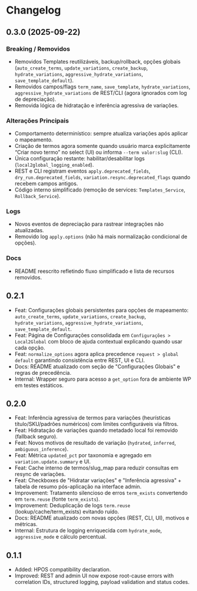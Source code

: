 # Changelog

## 0.3.0 (2025-09-22)
### Breaking / Removidos
- Removidos Templates reutilizáveis, backup/rollback, opções globais (`auto_create_terms`, `update_variations`, `create_backup`, `hydrate_variations`, `aggressive_hydrate_variations`, `save_template_default`).
- Removidos campos/flags `term_name`, `save_template`, `hydrate_variations`, `aggressive_hydrate_variations` de REST/CLI (agora ignorados com log de depreciação).
- Removida lógica de hidratação e inferência agressiva de variações.

### Alterações Principais
- Comportamento determinístico: sempre atualiza variações após aplicar o mapeamento.
- Criação de termos agora somente quando usuário marca explicitamente “Criar novo termo” no select (UI) ou informa `--term valor:slug` (CLI).
- Única configuração restante: habilitar/desabilitar logs (`local2global_logging_enabled`).
- REST e CLI registram eventos `apply.deprecated_fields`, `dry_run.deprecated_fields`, `variation.resync.deprecated_flags` quando recebem campos antigos.
- Código interno simplificado (remoção de services: `Templates_Service`, `Rollback_Service`).

### Logs
- Novos eventos de depreciação para rastrear integrações não atualizadas.
- Removido log `apply.options` (não há mais normalização condicional de opções).

### Docs
- README reescrito refletindo fluxo simplificado e lista de recursos removidos.

## 0.2.1
- Feat: Configurações globais persistentes para opções de mapeamento: `auto_create_terms`, `update_variations`, `create_backup`, `hydrate_variations`, `aggressive_hydrate_variations`, `save_template_default`.
- Feat: Página de Configurações consolidada em `Configurações > Local2Global` com bloco de ajuda contextual explicando quando usar cada opção.
- Feat: `normalize_options` agora aplica precedence `request > global default` garantindo consistência entre REST, UI e CLI.
- Docs: README atualizado com seção de "Configurações Globais" e regras de precedência.
- Internal: Wrapper seguro para acesso a `get_option` fora de ambiente WP em testes estáticos.

## 0.2.0
- Feat: Inferência agressiva de termos para variações (heurísticas título/SKU/padrões numéricos) com limites configuráveis via filtros.
- Feat: Hidratação de variações quando metadado local foi removido (fallback seguro).
- Feat: Novos motivos de resultado de variação (`hydrated`, `inferred`, `ambiguous_inference`).
- Feat: Métrica `updated_pct` por taxonomia e agregado em `variation.update.summary` e UI.
- Feat: Cache interno de termos/slug_map para reduzir consultas em resync de variações.
- Feat: Checkboxes de "Hidratar variações" e "Inferência agressiva" + tabela de resumo pós-aplicação na interface admin.
- Improvement: Tratamento silencioso de erros `term_exists` convertendo em `term.reuse` (fonte `term_exists`).
- Improvement: Deduplicação de logs `term.reuse` (lookup/cache/term_exists) evitando ruído.
- Docs: README atualizado com novas opções (REST, CLI, UI), motivos e métricas.
- Internal: Estrutura de logging enriquecida com `hydrate_mode`, `aggressive_mode` e cálculo percentual.

## 0.1.1
- Added: HPOS compatibility declaration.
- Improved: REST and admin UI now expose root-cause errors with correlation IDs, structured logging, payload validation and status codes.
